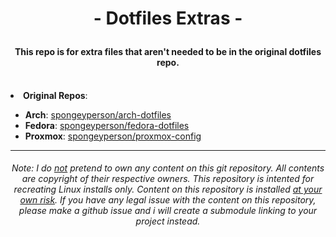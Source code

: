 # <p align=center>- Dotfiles Extras -
#### <p align=center> This repo is for extra files that aren't needed to be in the original dotfiles repo.

<br>

<li><b>Original Repos</b>:</li>
  <ul>
    <li><b>Arch</b>: <a href="https://github.com/spongeyperson/arch-dotfiles/">spongeyperson/arch-dotfiles</a></li>
    <li><b>Fedora</b>: <a href="https://github.com/spongeyperson/fedora-dotfiles/">spongeyperson/fedora-dotfiles</a></li>
    <li><b>Proxmox</b>: <a href="https://github.com/spongeyperson/proxmox-config/">spongeyperson/proxmox-config</a></li>
  </ul>


---
###### <p align=center> Note: I do <ins>not</ins> pretend to own any content on this git repository. All contents are copyright of their respective owners. This repository is intented for recreating Linux installs only. Content on this repository is installed <ins>at your own risk</ins>. If you have any legal issue with the content on this repository, please make a github issue and i will create a submodule linking to your project instead.</p>